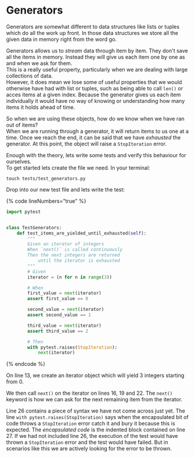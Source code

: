 # Generators

Generators are somewhat different to data structures like lists or tuples which do all the work up front. In those data structures we store all the given data in memory right from the word go.

Generators allows us to _stream_ data through item by item. They don't save all the items in memory. Instead they will give us each item one by one as and when we ask for them.\
This is a really useful property, particularly when we are dealing with large collections of data.\
However, it does mean we lose some of useful properties that we would otherwise have had with list or tuples, such as being able to call `len()` or acces items at a given index. Because the generator gives us each item individually it would have no way of knowing or understanding how many items it holds ahead of time.

So when we are using these objects, how do we know when we have ran out of items?\
When we are running through a generator, it will return items to us one at a time. Once we reach the end, it can be said that we have _exhausted_ the generator. At this point, the object will raise a `StopIteration` error.

Enough with the theory, lets write some tests and verify this behaviour for ourselves.\
To get started lets create the file we need. In your terminal:

```
touch tests/test_generators.py
```

Drop into our new test file and lets write the test:

{% code lineNumbers="true" %}
```python
import pytest


class TestGenerators:
    def test_items_are_yielded_until_exhausted(self):
        """
        Given an iterator of integers
        When `next()` is called continuously
        Then the next integers are returned
            until the iterator is exhausted
        """
        # Given
        iterator = (n for n in range(3))

        # When
        first_value = next(iterator)
        assert first_value == 0

        second_value = next(iterator)
        assert second_value == 1

        third_value = next(iterator)
        assert third_value == 2

        # Then
        with pytest.raises(StopIteration):
            next(iterator)

```
{% endcode %}

On line 13, we create an iterator object which will yield 3 integers starting from 0.

We then call `next()` on the iterator on lines 16, 19 and 22. The `next()` keyword is how we can ask for the next remaining item from the iterator.

Line 26 contains a piece of syntax we have not come across just yet. The line `with pytest.raises(StopIteration)` says when the encapsulated bit of code throws a `StopIteration` error catch it and bury it because this is expected. The _encapsulated code_ is the indented block contained on line 27. If we had not included line 26, the execution of the test would have thrown a `StopIteration` error and the test would have failed. But in scenarios like this we are actively looking for the error to be thrown.
